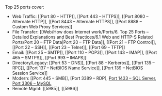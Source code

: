 Top 25 ports cover:

- Web Traffic: [[Port 80 – HTTP]], [[Port 443 – HTTPS]], [[Port 8080 – Alternate HTTP]], [[Port 8443 – Alternate HTTPS]], [[Port 8888 – Custom Web Proxy Services]]  
- File Transfer: [[Web/How does Internet work/Ports/6. Top 25 Ports – Detailed Explanations and Best Practices/6.1 Web and HTTP-S Related Ports/Port 20 – FTP Data|Port 20 – FTP Data]], [[Port 21 – FTP Control]], [[Port 22 – SSH]], [[Port 23 – Telnet]], [[Port 69 – TFTP]]  
- Email: [[Port 25 – SMTP]], [[Port 110 – POP3]], [[Port 143 – IMAP]], [[Port 465 – SMTPS]], [[Port 993 – IMAPS]]  
- Directory/Legacy: [[Port 53 – DNS]], [[Port 88 – Kerberos]], [[Port 135 – RPC]], [[Port 137 – NetBIOS Name Service]], [[Port 139 – NetBIOS Session Service]]  
- Modern: [[Port 445 – SMB]], [Port 3389 – RDP], [Port 1433 – SQL Server](https://www.cbtnuggets.com/common-ports/what-is-port-1433), [Port 3306 – MySQL](https://www.cbtnuggets.com/common-ports/what-is-port-3306)  
- Remote Mgmt: [[5985]], [[5986]]